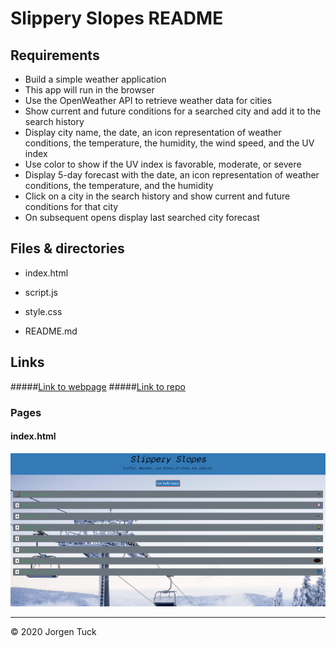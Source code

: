 # Slippery Slopes README


## Requirements
* Build a simple weather application
* This app will run in the browser
* Use the OpenWeather API to retrieve weather data for cities
* Show current and future conditions for a searched city and add it to the search history
* Display city name, the date, an icon representation of weather conditions, the temperature, the humidity, the wind speed, and the UV index
* Use color to show if the UV index is favorable, moderate, or severe
* Display 5-day forecast with the date, an icon representation of weather conditions, the temperature, and the humidity
* Click on a city in the search history and show current and future conditions for that city
* On subsequent opens display last searched city forecast

## Files & directories

* index&#46;html

* script&#46;js

* style&#46;css

* README&#46;md


## Links

#####[Link to webpage](https://jamesjtuckbc.github.io/Slippery-Slopes/)
#####[Link to repo](https://github.com/jamesjtuckbc/Slippery-Slopes)
### Pages

#### index.html
![index.html](assets/slippery-slopes.png)

- - -

© 2020 Jorgen Tuck
